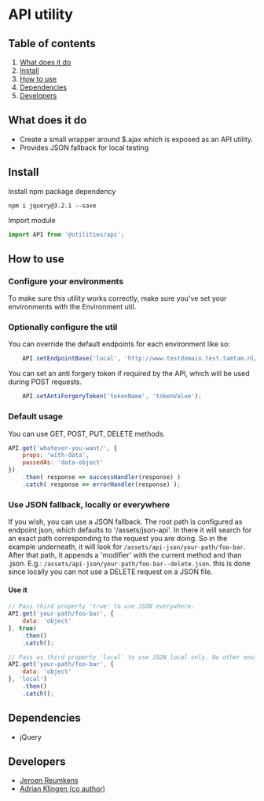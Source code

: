 
# API utility

## Table of contents
1. [What does it do](#markdown-header-what-does-it-do)
2. [Install](#markdown-header-install)
3. [How to use](#markdown-header-how-to-use)
4. [Dependencies](#markdown-header-dependencies)
5. [Developers](#markdown-header-developers)


## What does it do
* Create a small wrapper around $.ajax which is exposed as an API utility.
* Provides JSON fallback for local testing

## Install
Install npm package dependency
```node
npm i jquery@3.2.1 --save
```
Import module
```javascript
import API from '@utilities/api';
```

## How to use
### Configure your environments
To make sure this utility works correctly, make sure you've set your environments with the Environment util.

### Optionally configure the util
You can override the default endpoints for each environment like so:
```javascript
    API.setEndpointBase('local', 'http://www.testdomain.test.tamtam.nl/api/');
```

You can set an anti forgery token if required by the API, which will be used during POST requests.
```javascript
    API.setAntiForgeryToken('tokenName', 'tokenValue');
```


### Default usage
You can use GET, POST, PUT, DELETE methods.

```javascript
API.get('whatever-you-want/', {
    props: 'with-data',
    passedAs: 'data-object'
})
    .then( response => successHandler(response) )
    .catch( response => errorHandler(response) );
```

### Use JSON fallback, locally or everywhere
If you wish, you can use a JSON fallback. The root path is configured as endpoint json, which 
defaults to '/assets/json-api'. In there it will search for an exact path corresponding to the request
you are doing. So in the example underneath, it will look for `/assets/api-json/your-path/foo-bar`.
After that path, it appends a 'modifier' with the current method and than .json. E.g.: `/assets/api-json/your-path/foo-bar--delete.json`.
this is done since locally you can not use a DELETE request on a JSON file.


#### Use it
```javascript
// Pass third property 'true' to use JSON everywhere.
API.get('your-path/foo-bar', {
    data: 'object'
}, true)
    .then()
    .catch();

// Pass as third property 'local' to use JSON local only. No other environments allowed.
API.get('your-path/foo-bar', {
    data: 'object'
}, 'local')
    .then()
    .catch();
```

## Dependencies
* jQuery

## Developers
* [Jeroen Reumkens](mailto:jeroen.reumkens@tamtam.nl)
* [Adrian Klingen (co author)](mailto:adrian@tamtam.nl)
